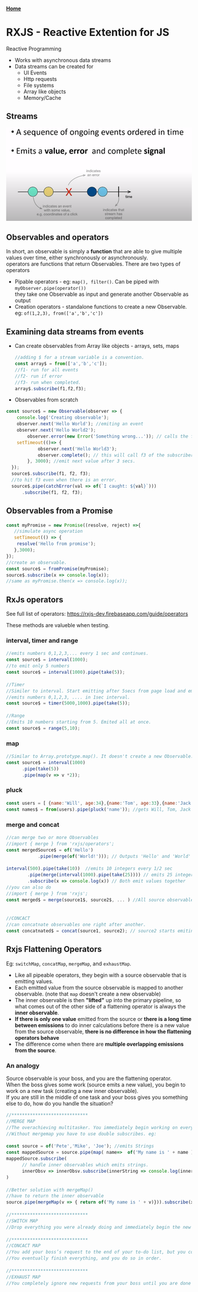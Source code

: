 **[Home](../../index.md)**  
# RXJS - Reactive Extention for JS
Reactive Programming

- Works with asynchronous data streams
- Data streams can be created for
  - UI Events
  - Http requests
  - File systems
  - Array like objects
  - Memory/Cache
  
## Streams
<img src="/assets/images/rxjs-stream.png" alt="drawing" width="600"/>

## Observables and operators
In short, an observable is simply a **function** that are able to give multiple values over time, either synchronously or asynchronously.   
operators are functions that return Observables. There are two types of operators    
- Pipable operators - eg: ```map(), filter()```. Can be piped with ```myObserver.pipe(operator())```     
		 they take one Observable as input and generate another Observable as output      
- Creation operators - standalone functions to create a new Observable. eg: ```of(1,2,3), from(['a','b','c'])```

## Examining data streams from events

- Can create observables from Array like objects - arrays, sets, maps 
  ```js
  //adding $ for a stream variable is a convention.
  const array$ = from(['a','b','c']);
  //f1- run for all events
  //f2- run if error
  //f3- run when completed.
  array$.subscribe(f1,f2,f3); 
  ```
- Observables from scratch

```js
const source$ = new Observable(observer => {
  	console.log('Creating observable');
	observer.next('Hello World'); //emiting an event
  	observer.next('Hello World2');
    	observer.error(new Error('Something wrong...')); // calls the f2 of the subscriber. But will not hit f3
	setTimeout(()=> {
      	    observer.next('Hello World3');
            observer.complete(); // this will call f3 of the subscriber.
      	}, 3000); //emit next value after 3 secs. 
  });
  source$.subscribe(f1, f2, f3);
  //to hit f3 even when there is an error.
  source$.pipe(catchError(val => of(`I caught: ${val}`)))
      .subscribe(f1, f2, f3);
```
  
## Observables from a Promise

```js
const myPromise = new Promise((resolve, reject) =>{
   //simulate async operation
   setTimeout(() => {
   	resolve('Hello from promise');
   },3000);
});
//create an observable.
const source$ = fromPromise(myPromise);
source$.subscribe(x => console.log(x));
//same as myPromise.then(x => console.log(x));
```
## RxJs operators

See full list of operators: https://rxjs-dev.firebaseapp.com/guide/operators

These methods are valueble when testing. 

### interval, timer and range
```js
//emits numbers 0,1,2,3,... every 1 sec and continues.
const source$ = interval(1000);
//to emit only 5 numbers
const source$ = interval(1000).pipe(take(5));

//Timer
//Similer to interval. Start emitting after 5secs from page load and emits
//emits numbers 0,1,2,3, .... in 1sec interval.
const source$ = timer(5000,1000).pipe(take(5));

//Range
//Emits 10 numbers starting from 5. Emited all at once. 
const source$ = range(5,10);
```
### map
```js
//Similar to Array.prototype.map(). It doesn't create a new Observable. The subscriber gets output 0,2,4,6,8
const source$ = interval(1000)
      .pipe(take(5))
      .pipe(map(v => v *2));
```

### pluck

```js
const users = [ {name:'Will', age:34},{name:'Tom', age:33},{name:'Jack', age:35}]
const names$ = from(users).pipe(pluck('name')); //gets Will, Tom, Jack
```

### merge and concat
```js
//can merge two or more Observables
//import { merge } from 'rxjs/operators';
const mergedSource$ = of('Hello')
			.pipe(merge(of('World!'))); // Outputs 'Hello' and 'World' seperately
			
interval(500).pipe(take(10))  //emits 10 integers every 1/2 sec
        .pipe(merge(interval(1000).pipe(take(25)))) // emits 25 integers every sec
		.subscribe(x => console.log(x)) // Both emit values together
//you can also do
//import { merge } from 'rxjs';
const merged$ = merge(source1$, source2$, ... ) //All source observables emit at the same time.


//CONCACT
//can concatnate observables one right after another.
const concatnated$ = concat(source1, source2); // source2 starts emiting once source1 is finished.
```

## Rxjs Flattening Operators

Eg:  ```switchMap```, ```concatMap```, ```mergeMap```, and ```exhaustMap```. 
- Like all pipeable operators, they begin with a source observable that is emitting values.
- Each emitted value from the source observable is mapped to another observable. (note that ```map``` doesn't create a new observable)
- The inner observable is then **"lifted"** up into the primary pipeline, so what comes out of the other side of a flattening operator is always the **inner observable**.
- **If there is only one value** emitted from the source or **there is a long time between emissions** to do inner calculations before there is a new value from the source observable, **there is no difference in how the flattening operators behave**
- The difference come when there are **multiple overlapping emissions from the source**.

### An analogy
Source observable is your boss, and you are the flattening operator.    
When the boss gives some work (source emits a new value), you begin to work on a new task (creating a new inner observable).     
If you are still in the middle of one task and your boss gives you something else to do, how do you handle the situation?    

```js
//*****************************
//MERGE MAP
//The overachieving multitasker. You immediately begin working on everything your boss gives you as soon as he/she assigns it.
//Without mergemap you have to use double subscribes. eg:

const source = of('Pete','Mike', 'Joe'); //emits Strings
const mappedSource = source.pipe(map( name=>  of('My name is ' + name ))); //name is a string. Emits created inner observables
mappedSource.subscribe(
      // handle inner observables which emits strings.
      innerObsv => innerObsv.subscribe(innerString => console.log(innerString))
)

//Better solution with mergeMap()
//have to return the inner observable 
source.pipe(mergeMap(v => { return of('My name is ' + v)})).subscribe(x => console.log(x));

//*****************************
//SWITCH MAP
//Drop everything you were already doing and immediately begin the new task. This means only the latest and greatest values are provided.

//*****************************
//CONCACT MAP
//You add your boss’s request to the end of your to-do list, but you completely finish whatever you were currently working on, and then you begin work on the next task. 
//You eventually finish everything, and you do so in order.

//*****************************
//EXHAUST MAP
//You completely ignore new requests from your boss until you are done with what you are working on, and only then do you begin listening for new tasks.
```
